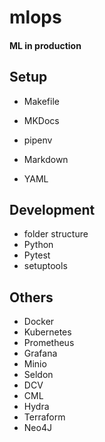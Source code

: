 # mlops
#### ML in production

## Setup
- Makefile
- MKDocs 
- pipenv
- Markdown

- YAML

## Development
- folder structure 
- Python
- Pytest
- setuptools


## Others

- Docker
- Kubernetes
- Prometheus 
- Grafana
- Minio
- Seldon
- DCV
- CML
- Hydra
- Terraform
- Neo4J

